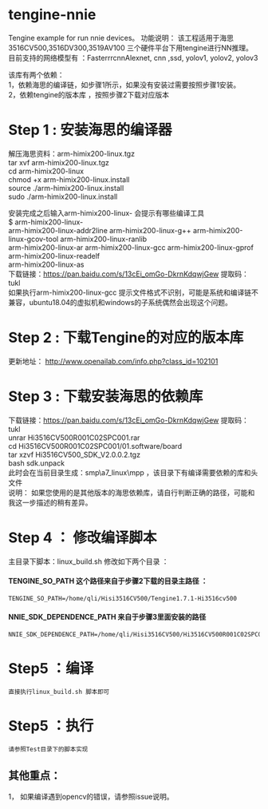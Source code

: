 # tengine-nnie
Tengine example for run nnie devices。
功能说明： 
	该工程适用于海思3516CV500,3516DV300,3519AV100 三个硬件平台下用tengine进行NN推理。  
	目前支持的网络模型有 ：FasterrrcnnAlexnet, cnn ,ssd, yolov1, yolov2, yolov3   

该库有两个依赖：  
	1，依赖海思的编译链，如步骤1所示，如果没有安装过需要按照步骤1安装。   
	2，依赖tengine的版本库 ，按照步骤2下载对应版本  

# Step 1 :  安装海思的编译器   
  解压海思资料：arm-himix200-linux.tgz    
  tar xvf arm-himix200-linux.tgz    
  cd arm-himix200-linux    
  chmod  +x arm-himix200-linux.install   
  source ./arm-himix200-linux.install   
  sudo ./arm-himix200-linux.install   

  安装完成之后输入arm-himix200-linux- 会提示有哪些编译工具   
  $ arm-himix200-linux-   
  arm-himix200-linux-addr2line   arm-himix200-linux-g++         arm-himix200-linux-gcov-tool   arm-himix200-linux-ranlib   
  arm-himix200-linux-ar          arm-himix200-linux-gcc         arm-himix200-linux-gprof       arm-himix200-linux-readelf   
  arm-himix200-linux-as       
  下载链接：https://pan.baidu.com/s/13cEi_omGo-DkrnKdqwjGew 提取码：tukl  
  如果执行arm-himix200-linux-gcc 提示文件格式不识别，可能是系统和编译链不兼容，ubuntu18.04的虚拟机和windows的子系统偶然会出现这个问题。
  
# Step 2 : 下载Tengine的对应的版本库    
  更新地址： http://www.openailab.com/info.php?class_id=102101   
  
# Step 3 : 下载安装海思的依赖库   
  下载链接：https://pan.baidu.com/s/13cEi_omGo-DkrnKdqwjGew    提取码：tukl   
  unrar Hi3516CV500R001C02SPC001.rar   
  cd Hi3516CV500R001C02SPC001/01.software/board  
  tar xzvf  Hi3516CV500_SDK_V2.0.0.2.tgz   
  bash  sdk.unpack    
  此时会在当前目录生成：smp\a7_linux\mpp ，该目录下有编译需要依赖的库和头文件     
  说明： 如果您使用的是其他版本的海思依赖库，请自行判断正确的路径，可能和我这一步描述的稍有差异。  
  

# Step 4 ： 修改编译脚本   
  主目录下脚本：linux_build.sh 修改如下两个目录 ：  
#### TENGINE_SO_PATH 这个路径来自于步骤2下载的目录主路径 ：  
    TENGINE_SO_PATH=/home/qli/Hisi3516CV500/Tengine1.7.1-Hi3516cv500  
#### NNIE_SDK_DEPENDENCE_PATH 来自于步骤3里面安装的路径       
    NNIE_SDK_DEPENDENCE_PATH=/home/qli/Hisi3516CV500/Hi3516CV500R001C02SPC001/01.software/board/Hi3516CV500_SDK_V2.0.0.1/package/mpp_smp_linux  

# Step5 ：编译   
    直接执行linux_build.sh 脚本即可  

# Step5 ：执行   
    请参照Test目录下的脚本实现  

## 其他重点： 
   1， 如果编译遇到opencv的错误，请参照issue说明。



